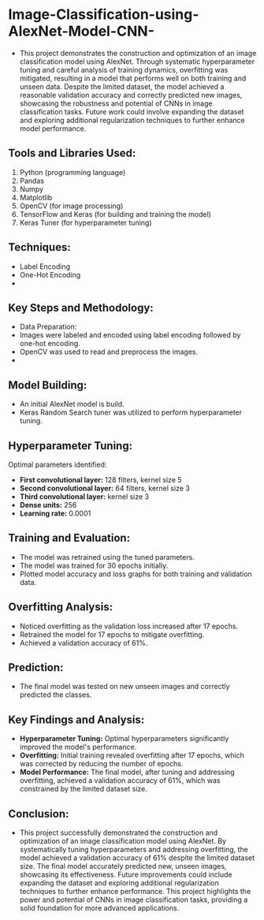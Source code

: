# Image-Classification-using-AlexNet-Model-CNN-

* This project demonstrates the construction and optimization of an image classification model using AlexNet. Through systematic hyperparameter tuning and careful analysis of training dynamics, overfitting was mitigated, resulting in a model that performs well on both training and unseen data. Despite the limited dataset, the model achieved a reasonable validation accuracy and correctly predicted new images, showcasing the robustness and potential of CNNs in image classification tasks. Future work could involve expanding the dataset and exploring additional regularization techniques to further enhance model performance.

## Tools and Libraries Used:
1. Python (programming language)
2. Pandas
3. Numpy
4. Matplotlib
5. OpenCV (for image processing)
6. TensorFlow and Keras (for building and training the model)
7. Keras Tuner (for hyperparameter tuning)
 
## Techniques:
 * Label Encoding
 * One-Hot Encoding
 *  
## Key Steps and Methodology:

 * Data Preparation:
 * Images were labeled and encoded using label encoding followed by one-hot encoding.
 * OpenCV was used to read and preprocess the images.
 * 
## Model Building:

* An initial AlexNet model is build.
* Keras Random Search tuner was utilized to perform hyperparameter tuning.

## Hyperparameter Tuning:

Optimal parameters identified:

* **First convolutional layer:** 128 filters, kernel size 5
* **Second convolutional layer:** 64 filters, kernel size 3
* **Third convolutional layer:** kernel size 3
* **Dense units:** 256
* **Learning rate:** 0.0001
  
## Training and Evaluation:

 * The model was retrained using the tuned parameters.
 * The model was trained for 30 epochs initially.
 * Plotted model accuracy and loss graphs for both training and validation data.

## Overfitting Analysis:

* Noticed overfitting as the validation loss increased after 17 epochs.
* Retrained the model for 17 epochs to mitigate overfitting.
* Achieved a validation accuracy of 61%.

## Prediction:

* The final model was tested on new unseen images and correctly predicted the classes.

## Key Findings and Analysis:

* **Hyperparameter Tuning:** Optimal hyperparameters significantly improved the model's performance.
* **Overfitting:** Initial training revealed overfitting after 17 epochs, which was corrected by reducing the number of epochs.
* **Model Performance:** The final model, after tuning and addressing overfitting, achieved a validation accuracy of 61%, which was constrained by the limited dataset size.

## Conclusion:

* This project successfully demonstrated the construction and optimization of an image classification model using AlexNet. By systematically tuning hyperparameters and addressing overfitting, the model achieved a validation accuracy of 61% despite the limited dataset size. The final model accurately predicted new, unseen images, showcasing its effectiveness. Future improvements could include expanding the dataset and exploring additional regularization techniques to further enhance performance. This project highlights the power and potential of CNNs in image classification tasks, providing a solid foundation for more advanced applications.

